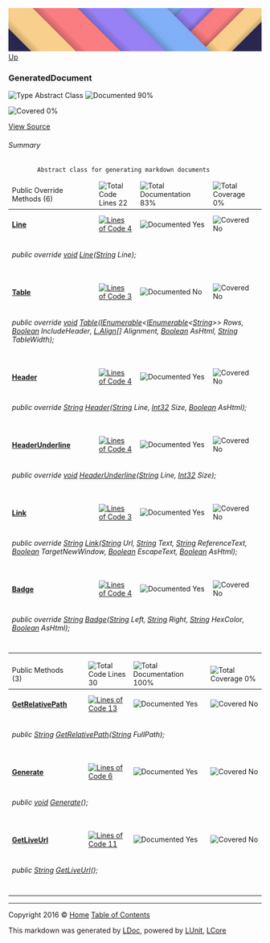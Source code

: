 ![](../Content/LDoc-banner-small.png "")
[Up](../LDoc.md)

### GeneratedDocument

![Type Abstract Class](http://b.repl.ca/v1/Type-Abstract%20Class-blue.png "") ![Documented 90%](http://b.repl.ca/v1/Documented-90%25-green.png "")

![Covered 0%](http://b.repl.ca/v1/Covered-0%25-red.png "")

[View Source](../Markdown/Generators/GeneratedDocument.cs#L)

###### Summary

            Abstract class for generating markdown documents
            

<table>
<thead><tr><td>Public Override Methods (6)</td>
<td></td>
<td><img src="http://b.repl.ca/v1/Total%20Code%20Lines-22-blue.png" alt="Total Code Lines 22" /></td>
<td><img src="http://b.repl.ca/v1/Total%20Documentation-83%25-green.png" alt="Total Documentation 83%" /></td>
<td><img src="http://b.repl.ca/v1/Total%20Coverage-0%25-red.png" alt="Total Coverage 0%" /></td></tr></thead>
<tr><td><h4><strong><a href="GeneratedDocument_Line.md" alt="">Line</a></strong></h4></td>
<td>   </td>
<td><a href="../Markdown/Generators/GeneratedDocument.cs#L28" alt=""><img src="http://b.repl.ca/v1/Lines%20of%20Code-4-blue.png" alt="Lines of Code 4" /></a></td>
<td><img src="http://b.repl.ca/v1/Documented-Yes-brightgreen.png" alt="Documented Yes" /></td>
<td><img src="http://b.repl.ca/v1/Covered-No-red.png" alt="Covered No" /></td></tr>
<tr><td colspan="5"><h6>public override <a href="https://msdn.microsoft.com/en-us/library/system.void.aspx" alt="">void</a> <a href="GeneratedDocument_Line.md" alt="">Line</a>(<a href="https://msdn.microsoft.com/en-us/library/system.string.aspx" alt="">String</a> Line);</h6>
</td>
</tr>
<tr><td><h4><strong><a href="GeneratedDocument_Table-0.md" alt="">Table</a></strong></h4></td>
<td>   </td>
<td><a href="../Markdown/Generators/GeneratedDocument.cs#L36" alt=""><img src="http://b.repl.ca/v1/Lines%20of%20Code-3-blue.png" alt="Lines of Code 3" /></a></td>
<td><img src="http://b.repl.ca/v1/Documented-No-red.png" alt="Documented No" /></td>
<td><img src="http://b.repl.ca/v1/Covered-No-red.png" alt="Covered No" /></td></tr>
<tr><td colspan="5"><h6>public override <a href="https://msdn.microsoft.com/en-us/library/system.void.aspx" alt="">void</a> <a href="GeneratedDocument_Table-0.md" alt="">Table</a>(<a href="https://msdn.microsoft.com/en-us/library/78dfe2yb.aspx" alt="" target="_blank">IEnumerable</a>&lt;<a href="https://msdn.microsoft.com/en-us/library/78dfe2yb.aspx" alt="" target="_blank">IEnumerable</a>&lt;<a href="https://msdn.microsoft.com/en-us/library/system.string.aspx" alt="">String</a>&gt;&gt; Rows, <a href="https://msdn.microsoft.com/en-us/library/system.boolean.aspx" alt="">Boolean</a> IncludeHeader, <a href="https://github.com/CodeSingularity/LCore/blob/master/L/docs/Align.md" alt="">L.Align</a>[] Alignment, <a href="https://msdn.microsoft.com/en-us/library/system.boolean.aspx" alt="">Boolean</a> AsHtml, <a href="https://msdn.microsoft.com/en-us/library/system.string.aspx" alt="">String</a> TableWidth);</h6>
</td>
</tr>
<tr><td><h4><strong><a href="GeneratedDocument_Header.md" alt="">Header</a></strong></h4></td>
<td>   </td>
<td><a href="../Markdown/Generators/GeneratedDocument.cs#L45" alt=""><img src="http://b.repl.ca/v1/Lines%20of%20Code-4-blue.png" alt="Lines of Code 4" /></a></td>
<td><img src="http://b.repl.ca/v1/Documented-Yes-brightgreen.png" alt="Documented Yes" /></td>
<td><img src="http://b.repl.ca/v1/Covered-No-red.png" alt="Covered No" /></td></tr>
<tr><td colspan="5"><h6>public override <a href="https://msdn.microsoft.com/en-us/library/system.string.aspx" alt="">String</a> <a href="GeneratedDocument_Header.md" alt="">Header</a>(<a href="https://msdn.microsoft.com/en-us/library/system.string.aspx" alt="">String</a> Line, <a href="https://msdn.microsoft.com/en-us/library/system.int32.aspx" alt="">Int32</a> Size, <a href="https://msdn.microsoft.com/en-us/library/system.boolean.aspx" alt="">Boolean</a> AsHtml);</h6>
</td>
</tr>
<tr><td><h4><strong><a href="GeneratedDocument_HeaderUnderline.md" alt="">HeaderUnderline</a></strong></h4></td>
<td>   </td>
<td><a href="../Markdown/Generators/GeneratedDocument.cs#L53" alt=""><img src="http://b.repl.ca/v1/Lines%20of%20Code-4-blue.png" alt="Lines of Code 4" /></a></td>
<td><img src="http://b.repl.ca/v1/Documented-Yes-brightgreen.png" alt="Documented Yes" /></td>
<td><img src="http://b.repl.ca/v1/Covered-No-red.png" alt="Covered No" /></td></tr>
<tr><td colspan="5"><h6>public override <a href="https://msdn.microsoft.com/en-us/library/system.void.aspx" alt="">void</a> <a href="GeneratedDocument_HeaderUnderline.md" alt="">HeaderUnderline</a>(<a href="https://msdn.microsoft.com/en-us/library/system.string.aspx" alt="">String</a> Line, <a href="https://msdn.microsoft.com/en-us/library/system.int32.aspx" alt="">Int32</a> Size);</h6>
</td>
</tr>
<tr><td><h4><strong><a href="GeneratedDocument_Link.md" alt="">Link</a></strong></h4></td>
<td>   </td>
<td><a href="../Markdown/Generators/GeneratedDocument.cs#L61" alt=""><img src="http://b.repl.ca/v1/Lines%20of%20Code-3-blue.png" alt="Lines of Code 3" /></a></td>
<td><img src="http://b.repl.ca/v1/Documented-Yes-brightgreen.png" alt="Documented Yes" /></td>
<td><img src="http://b.repl.ca/v1/Covered-No-red.png" alt="Covered No" /></td></tr>
<tr><td colspan="5"><h6>public override <a href="https://msdn.microsoft.com/en-us/library/system.string.aspx" alt="">String</a> <a href="GeneratedDocument_Link.md" alt="">Link</a>(<a href="https://msdn.microsoft.com/en-us/library/system.string.aspx" alt="">String</a> Url, <a href="https://msdn.microsoft.com/en-us/library/system.string.aspx" alt="">String</a> Text, <a href="https://msdn.microsoft.com/en-us/library/system.string.aspx" alt="">String</a> ReferenceText, <a href="https://msdn.microsoft.com/en-us/library/system.boolean.aspx" alt="">Boolean</a> TargetNewWindow, <a href="https://msdn.microsoft.com/en-us/library/system.boolean.aspx" alt="">Boolean</a> EscapeText, <a href="https://msdn.microsoft.com/en-us/library/system.boolean.aspx" alt="">Boolean</a> AsHtml);</h6>
</td>
</tr>
<tr><td><h4><strong><a href="GeneratedDocument_Badge-0.md" alt="">Badge</a></strong></h4></td>
<td>   </td>
<td><a href="../Markdown/Generators/GeneratedDocument.cs#L70" alt=""><img src="http://b.repl.ca/v1/Lines%20of%20Code-4-blue.png" alt="Lines of Code 4" /></a></td>
<td><img src="http://b.repl.ca/v1/Documented-Yes-brightgreen.png" alt="Documented Yes" /></td>
<td><img src="http://b.repl.ca/v1/Covered-No-red.png" alt="Covered No" /></td></tr>
<tr><td colspan="5"><h6>public override <a href="https://msdn.microsoft.com/en-us/library/system.string.aspx" alt="">String</a> <a href="GeneratedDocument_Badge-0.md" alt="">Badge</a>(<a href="https://msdn.microsoft.com/en-us/library/system.string.aspx" alt="">String</a> Left, <a href="https://msdn.microsoft.com/en-us/library/system.string.aspx" alt="">String</a> Right, <a href="https://msdn.microsoft.com/en-us/library/system.string.aspx" alt="">String</a> HexColor, <a href="https://msdn.microsoft.com/en-us/library/system.boolean.aspx" alt="">Boolean</a> AsHtml);</h6>
</td>
</tr>
<tr><td width="850px" colspan="5"></td></tr>
</table>


<table>
<thead><tr><td>Public Methods (3)</td>
<td></td>
<td><img src="http://b.repl.ca/v1/Total%20Code%20Lines-30-blue.png" alt="Total Code Lines 30" /></td>
<td><img src="http://b.repl.ca/v1/Total%20Documentation-100%25-brightgreen.png" alt="Total Documentation 100%" /></td>
<td><img src="http://b.repl.ca/v1/Total%20Coverage-0%25-red.png" alt="Total Coverage 0%" /></td></tr></thead>
<tr><td><h4><strong><a href="GeneratedDocument_GetRelativePath.md" alt="">GetRelativePath</a></strong></h4></td>
<td>   </td>
<td><a href="../Markdown/Generators/GeneratedDocument.cs#L80" alt=""><img src="http://b.repl.ca/v1/Lines%20of%20Code-13-blue.png" alt="Lines of Code 13" /></a></td>
<td><img src="http://b.repl.ca/v1/Documented-Yes-brightgreen.png" alt="Documented Yes" /></td>
<td><img src="http://b.repl.ca/v1/Covered-No-red.png" alt="Covered No" /></td></tr>
<tr><td colspan="5"><h6>public <a href="https://msdn.microsoft.com/en-us/library/system.string.aspx" alt="">String</a> <a href="GeneratedDocument_GetRelativePath.md" alt="">GetRelativePath</a>(<a href="https://msdn.microsoft.com/en-us/library/system.string.aspx" alt="">String</a> FullPath);</h6>
</td>
</tr>
<tr><td><h4><strong><a href="GeneratedDocument_Generate.md" alt="">Generate</a></strong></h4></td>
<td>   </td>
<td><a href="../Markdown/Generators/GeneratedDocument.cs#L111" alt=""><img src="http://b.repl.ca/v1/Lines%20of%20Code-6-blue.png" alt="Lines of Code 6" /></a></td>
<td><img src="http://b.repl.ca/v1/Documented-Yes-brightgreen.png" alt="Documented Yes" /></td>
<td><img src="http://b.repl.ca/v1/Covered-No-red.png" alt="Covered No" /></td></tr>
<tr><td colspan="5"><h6>public <a href="https://msdn.microsoft.com/en-us/library/system.void.aspx" alt="">void</a> <a href="GeneratedDocument_Generate.md" alt="">Generate</a>();</h6>
</td>
</tr>
<tr><td><h4><strong><a href="GeneratedDocument_GetLiveUrl.md" alt="">GetLiveUrl</a></strong></h4></td>
<td>   </td>
<td><a href="../Markdown/Generators/GeneratedDocument.cs#L127" alt=""><img src="http://b.repl.ca/v1/Lines%20of%20Code-11-blue.png" alt="Lines of Code 11" /></a></td>
<td><img src="http://b.repl.ca/v1/Documented-Yes-brightgreen.png" alt="Documented Yes" /></td>
<td><img src="http://b.repl.ca/v1/Covered-No-red.png" alt="Covered No" /></td></tr>
<tr><td colspan="5"><h6>public <a href="https://msdn.microsoft.com/en-us/library/system.string.aspx" alt="">String</a> <a href="GeneratedDocument_GetLiveUrl.md" alt="">GetLiveUrl</a>();</h6>
</td>
</tr>
<tr><td width="850px" colspan="5"></td></tr>
</table>




---

Copyright 2016 &copy; [Home](../../README.md) [Table of Contents](../../TableOfContents.md)

This markdown was generated by [LDoc](https://github.com/CodeSingularity/LDoc), powered by [LUnit](https://github.com/CodeSingularity/LUnit), [LCore](https://github.com/CodeSingularity/LCore)
